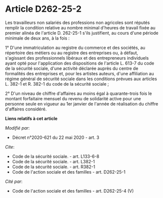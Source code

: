 # Article D262-25-2

Les travailleurs non salariés des professions non agricoles sont réputés remplir la condition relative au nombre minimal
d'heures de travail fixée au premier alinéa de l'article D. 262-25-1 s'ils justifient, au cours d'une période minimale de
deux ans, à la fois :

1° D'une immatriculation au registre du commerce et des sociétés, au répertoire des métiers ou au registre des entreprises
ou, à défaut, s'agissant des professionnels libéraux et des entrepreneurs individuels ayant opté pour l'application des
dispositions de l'article L. 613-7 du code de la sécurité sociale, d'une activité déclarée auprès du centre de formalités des
entreprises et, pour les artistes auteurs, d'une affiliation au régime général de sécurité sociale dans les conditions
prévues aux articles L. 382-1 et R. 382-1 du code de la sécurité sociale ;

2° D'un niveau de chiffre d'affaires au moins égal à quarante-trois fois le montant forfaitaire mensuel du revenu de
solidarité active pour une personne seule en vigueur au 1er janvier de l'année de réalisation du chiffre d'affaires
considéré.

**Liens relatifs à cet article**

_Modifié par_:

  - Décret n°2020-621 du 22 mai 2020 - art. 3

_Cite_:

  - Code de la sécurité sociale. - art. L133-6-8
  - Code de la sécurité sociale. - art. L382-1
  - Code de la sécurité sociale. - art. R382-1
  - Code de l'action sociale et des familles - art. D262-25-1

_Cité par_:

  - Code de l'action sociale et des familles - art. D262-25-4 (V)

